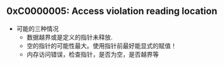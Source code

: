 ## 0xC0000005: Access violation reading location
- 可能的三种情况
	- 数据越界或是定义的指针未释放.
	- 空的指针的可能性最大。使用指针前最好能显式的赋值！ 
	- 内存访问错误，检查指针，是否为空，是否越界等